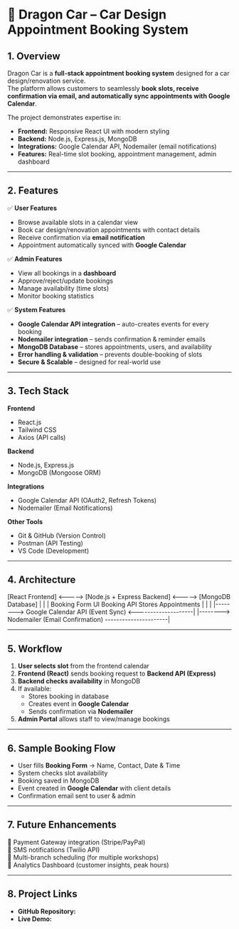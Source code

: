 # 🚗 Dragon Car – Car Design Appointment Booking System

## 1. Overview
Dragon Car is a **full-stack appointment booking system** designed for a car design/renovation service.  
The platform allows customers to seamlessly **book slots, receive confirmation via email, and automatically sync appointments with Google Calendar**.  

The project demonstrates expertise in:  
- **Frontend:** Responsive React UI with modern styling  
- **Backend:** Node.js, Express.js, MongoDB  
- **Integrations:** Google Calendar API, Nodemailer (email notifications)  
- **Features:** Real-time slot booking, appointment management, admin dashboard  

---

## 2. Features  

✅ **User Features**  
- Browse available slots in a calendar view  
- Book car design/renovation appointments with contact details  
- Receive confirmation via **email notification**  
- Appointment automatically synced with **Google Calendar**  

✅ **Admin Features**  
- View all bookings in a **dashboard**  
- Approve/reject/update bookings  
- Manage availability (time slots)  
- Monitor booking statistics  

✅ **System Features**  
- **Google Calendar API integration** – auto-creates events for every booking  
- **Nodemailer integration** – sends confirmation & reminder emails  
- **MongoDB Database** – stores appointments, users, and availability  
- **Error handling & validation** – prevents double-booking of slots  
- **Secure & Scalable** – designed for real-world use  

---

## 3. Tech Stack  

**Frontend**  
- React.js  
- Tailwind CSS  
- Axios (API calls)  

**Backend**  
- Node.js, Express.js  
- MongoDB (Mongoose ORM)  

**Integrations**  
- Google Calendar API (OAuth2, Refresh Tokens)  
- Nodemailer (Email Notifications)  

**Other Tools**  
- Git & GitHub (Version Control)  
- Postman (API Testing)  
- VS Code (Development)  

---

## 4. Architecture  

[React Frontend]  <----->  [Node.js + Express Backend]  <----->  [MongoDB Database]
        |                               |                                |
   Booking Form UI                Booking API                     Stores Appointments
        |                               |                                |
        |--------> Google Calendar API (Event Sync) <--------------------|
        |--------> Nodemailer (Email Confirmation) ----------------------|


---

## 5. Workflow  

1. **User selects slot** from the frontend calendar  
2. **Frontend (React)** sends booking request to **Backend API (Express)**  
3. **Backend checks availability** in MongoDB  
4. If available:  
   - Stores booking in database  
   - Creates event in **Google Calendar**  
   - Sends confirmation via **Nodemailer**  
5. **Admin Portal** allows staff to view/manage bookings  

---

## 6. Sample Booking Flow  

- User fills **Booking Form** → Name, Contact, Date & Time  
- System checks slot availability  
- Booking saved in MongoDB  
- Event created in **Google Calendar** with client details  
- Confirmation email sent to user & admin  

---

## 7. Future Enhancements  

🔹 Payment Gateway integration (Stripe/PayPal)  
🔹 SMS notifications (Twilio API)  
🔹 Multi-branch scheduling (for multiple workshops)  
🔹 Analytics Dashboard (customer insights, peak hours)  

---

## 8. Project Links  

- **GitHub Repository:**  
- **Live Demo:** 
